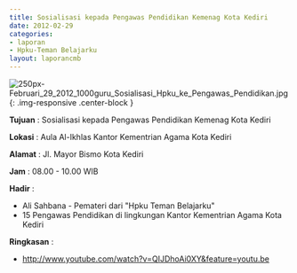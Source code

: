 ```yaml
---
title: Sosialisasi kepada Pengawas Pendidikan Kemenag Kota Kediri
date: 2012-02-29
categories:
- laporan
- Hpku-Teman Belajarku
layout: laporancmb
---
```

	
![250px-Februari_29_2012_1000guru_Sosialisasi_Hpku_ke_Pengawas_Pendidikan.jpg](/uploads/250px-Februari_29_2012_1000guru_Sosialisasi_Hpku_ke_Pengawas_Pendidikan.jpg){: .img-responsive .center-block }	
	
**Tujuan** :	Sosialisasi kepada Pengawas Pendidikan Kemenag Kota Kediri
	
**Lokasi** :	Aula Al-Ikhlas Kantor Kementrian Agama Kota Kediri
	
**Alamat** : 	Jl. Mayor Bismo Kota Kediri
	
**Jam** :	08.00 - 10.00 WIB
	
**Hadir** :	
*	Ali Sahbana - Pemateri dari "Hpku Teman Belajarku"
*	15 Pengawas Pendidikan di lingkungan Kantor Kementrian Agama Kota Kediri

**Ringkasan** :	
*	http://www.youtube.com/watch?v=QIJDhoAi0XY&feature=youtu.be
